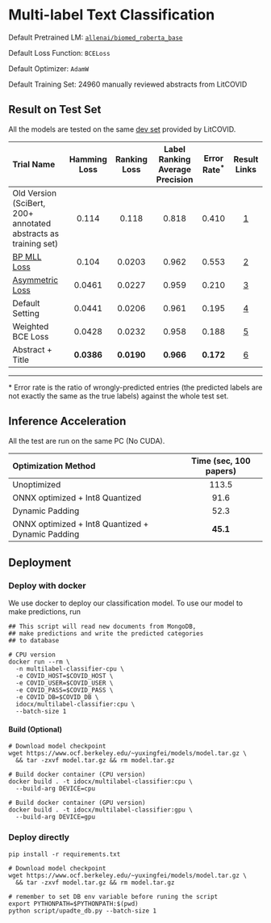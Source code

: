 # Multi-label Text Classification

Default Pretrained LM: [`allenai/biomed_roberta_base`](https://huggingface.co/allenai/biomed_roberta_base)

Default Loss Function: `BCELoss`

Default Optimizer: `AdamW` 

Default Training Set: 24960 manually reviewed abstracts from LitCOVID

## Result on Test Set
All the models are tested on the same [dev set](https://ftp.ncbi.nlm.nih.gov/pub/lu/LitCovid/biocreative/BC7-LitCovid-Dev.csv) provided by LitCOVID.

| Trial Name | Hamming Loss | Ranking Loss | Label Ranking Average Precision | Error Rate<sup>*</sup> |Result Links|
| :-------  |      :------:     |     :-----:      |    :------:           | :---:| :----:|
|Old Version (SciBert, 200+ annotated abstracts as training set)|0.114|0.118|0.818|0.410|[1](results/scibert-bce_loss-adamw-small_dataset-2_July)|
|[BP MLL Loss](https://ieeexplore.ieee.org/document/1683770)|0.104|0.0203|0.962|0.553|[2](results/biomed_roberta-bp_mll_loss-adamw-1_July)|
|[Asymmetric Loss](https://arxiv.org/abs/2009.14119)|0.0461|0.0227|0.959|0.210|[3](results/biomed_roberta-as_loss-adamw_1_3_1e-1_-1_July)|
|Default Setting|0.0441|0.0206|0.961|0.195|[4](results/biomed_roberta-bce_loss-29_Jun)|
| Weighted BCE Loss | 0.0428 | 0.0232 | 0.958 |0.188|[5](results/biomed_roberta-bce_loss_with_weight-adamw-30_Jun)|
| Abstract + Title | **0.0386** | **0.0190** | **0.966** | **0.172** | [6](results/biomed_roberta-bce_loss_with_weight-adamw-full-has_title-11_July) |
---
\* Error rate is the ratio of wrongly-predicted entries (the predicted labels are not exactly the same as the true labels) against the whole test set.

## Inference Acceleration
All the test are run on the same PC (No CUDA).

| Optimization Method | Time (sec, 100 papers) |
| :---- | :---: |
| Unoptimized | 113.5 |
| ONNX optimized + Int8 Quantized | 91.6 |
| Dynamic Padding | 52.3 |
| ONNX optimized + Int8 Quantized + Dynamic Padding | **45.1** |
## Deployment
### Deploy with docker
We use docker to deploy our classification model. To use our model to make predictions, run
```shell
## This script will read new documents from MongoDB, 
## make predictions and write the predicted categories
## to database

# CPU version
docker run --rm \
  -n multilabel-classifier-cpu \
  -e COVID_HOST=$COVID_HOST \
  -e COVID_USER=$COVID_USER \
  -e COVID_PASS=$COVID_PASS \
  -e COVID_DB=$COVID_DB \
  idocx/multilabel-classifier:cpu \
  --batch-size 1
```
<!--
```shell
# GPU version
docker run --rm --gpus all \
  -n multilabel-classifier-gpu \
  -e COVID_HOST=$COVID_HOST \
  -e COVID_USER=$COVID_USER \
  -e COVID_PASS=$COVID_PASS \
  -e COVID_DB=$COVID_DB \
  idocx/multilabel-classifier:gpu \
  --batch-size 16
```
-->

#### Build (Optional)

```shell
# Download model checkpoint
wget https://www.ocf.berkeley.edu/~yuxingfei/models/model.tar.gz \
  && tar -zxvf model.tar.gz && rm model.tar.gz

# Build docker container (CPU version)
docker build . -t idocx/multilabel-classifier:cpu \
  --build-arg DEVICE=cpu

# Build docker container (GPU version)
docker build . -t idocx/multilabel-classifier:gpu \
  --build-arg DEVICE=gpu
```

### Deploy directly
```shell
pip install -r requirements.txt

# Download model checkpoint
wget https://www.ocf.berkeley.edu/~yuxingfei/models/model.tar.gz \
  && tar -zxvf model.tar.gz && rm model.tar.gz

# remember to set DB env variable before runing the script
export PYTHONPATH=$PYTHONPATH:$(pwd)
python script/upadte_db.py --batch-size 1
```